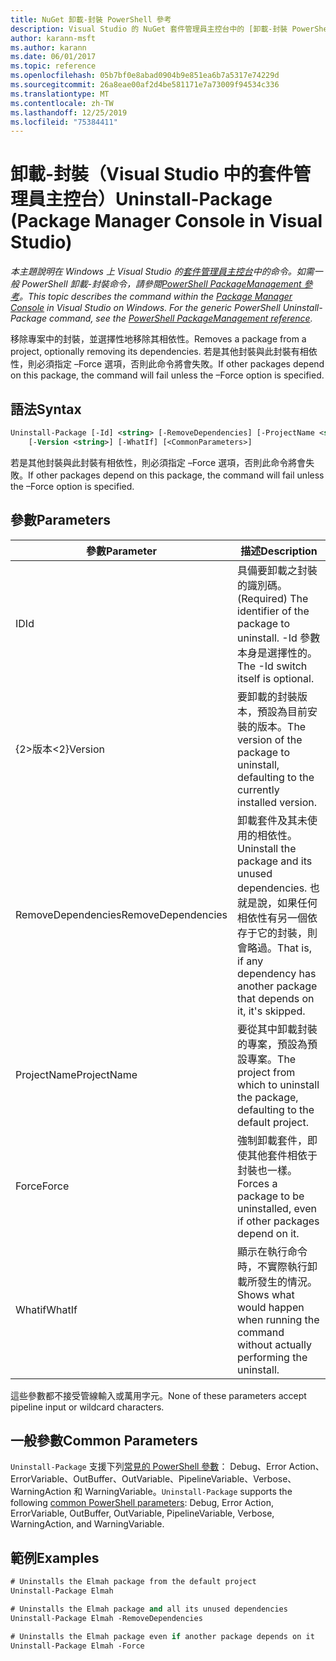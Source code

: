 ```yaml
---
title: NuGet 卸載-封裝 PowerShell 參考
description: Visual Studio 的 NuGet 套件管理員主控台中的 [卸載-封裝 PowerShell] 命令參考。
author: karann-msft
ms.author: karann
ms.date: 06/01/2017
ms.topic: reference
ms.openlocfilehash: 05b7bf0e8abad0904b9e851ea6b7a5317e74229d
ms.sourcegitcommit: 26a8eae00af2d4be581171e7a73009f94534c336
ms.translationtype: MT
ms.contentlocale: zh-TW
ms.lasthandoff: 12/25/2019
ms.locfileid: "75384411"
---
```

# <a name="uninstall-package-package-manager-console-in-visual-studio"></a><span data-ttu-id="7035c-103">卸載-封裝（Visual Studio 中的套件管理員主控台）</span><span class="sxs-lookup"><span data-stu-id="7035c-103">Uninstall-Package (Package Manager Console in Visual Studio)</span></span>

<span data-ttu-id="7035c-104">*本主題說明在 Windows 上 Visual Studio 的[套件管理員主控台](../../consume-packages/install-use-packages-powershell.md)中的命令。如需一般 PowerShell 卸載-封裝命令，請參閱[PowerShell PackageManagement 參考](/powershell/module/packagemanagement/?view=powershell-6)。*</span><span class="sxs-lookup"><span data-stu-id="7035c-104">*This topic describes the command within the [Package Manager Console](../../consume-packages/install-use-packages-powershell.md) in Visual Studio on Windows. For the generic PowerShell Uninstall-Package command, see the [PowerShell PackageManagement reference](/powershell/module/packagemanagement/?view=powershell-6).*</span></span>

<span data-ttu-id="7035c-105">移除專案中的封裝，並選擇性地移除其相依性。</span><span class="sxs-lookup"><span data-stu-id="7035c-105">Removes a package from a project, optionally removing its dependencies.</span></span> <span data-ttu-id="7035c-106">若是其他封裝與此封裝有相依性，則必須指定 –Force 選項，否則此命令將會失敗。</span><span class="sxs-lookup"><span data-stu-id="7035c-106">If other packages depend on this package, the command will fail unless the –Force option is specified.</span></span>

## <a name="syntax"></a><span data-ttu-id="7035c-107">語法</span><span class="sxs-lookup"><span data-stu-id="7035c-107">Syntax</span></span>

```ps
Uninstall-Package [-Id] <string> [-RemoveDependencies] [-ProjectName <string>] [-Force]
    [-Version <string>] [-WhatIf] [<CommonParameters>]
```

<span data-ttu-id="7035c-108">若是其他封裝與此封裝有相依性，則必須指定 –Force 選項，否則此命令將會失敗。</span><span class="sxs-lookup"><span data-stu-id="7035c-108">If other packages depend on this package, the command will fail unless the –Force option is specified.</span></span>

## <a name="parameters"></a><span data-ttu-id="7035c-109">參數</span><span class="sxs-lookup"><span data-stu-id="7035c-109">Parameters</span></span>

| <span data-ttu-id="7035c-110">參數</span><span class="sxs-lookup"><span data-stu-id="7035c-110">Parameter</span></span> | <span data-ttu-id="7035c-111">描述</span><span class="sxs-lookup"><span data-stu-id="7035c-111">Description</span></span> |
| --- | --- |
| <span data-ttu-id="7035c-112">ID</span><span class="sxs-lookup"><span data-stu-id="7035c-112">Id</span></span> | <span data-ttu-id="7035c-113">具備要卸載之封裝的識別碼。</span><span class="sxs-lookup"><span data-stu-id="7035c-113">(Required) The identifier of the package to uninstall.</span></span> <span data-ttu-id="7035c-114">-Id 參數本身是選擇性的。</span><span class="sxs-lookup"><span data-stu-id="7035c-114">The -Id switch itself is optional.</span></span> |
| <span data-ttu-id="7035c-115">{2&gt;版本&lt;2}</span><span class="sxs-lookup"><span data-stu-id="7035c-115">Version</span></span> | <span data-ttu-id="7035c-116">要卸載的封裝版本，預設為目前安裝的版本。</span><span class="sxs-lookup"><span data-stu-id="7035c-116">The version of the package to uninstall, defaulting to the currently installed version.</span></span> |
| <span data-ttu-id="7035c-117">RemoveDependencies</span><span class="sxs-lookup"><span data-stu-id="7035c-117">RemoveDependencies</span></span> | <span data-ttu-id="7035c-118">卸載套件及其未使用的相依性。</span><span class="sxs-lookup"><span data-stu-id="7035c-118">Uninstall the package and its unused dependencies.</span></span> <span data-ttu-id="7035c-119">也就是說，如果任何相依性有另一個依存于它的封裝，則會略過。</span><span class="sxs-lookup"><span data-stu-id="7035c-119">That is, if any dependency has another package that depends on it, it's skipped.</span></span> |
| <span data-ttu-id="7035c-120">ProjectName</span><span class="sxs-lookup"><span data-stu-id="7035c-120">ProjectName</span></span> | <span data-ttu-id="7035c-121">要從其中卸載封裝的專案，預設為預設專案。</span><span class="sxs-lookup"><span data-stu-id="7035c-121">The project from which to uninstall the package, defaulting to the default project.</span></span> |
| <span data-ttu-id="7035c-122">Force</span><span class="sxs-lookup"><span data-stu-id="7035c-122">Force</span></span> | <span data-ttu-id="7035c-123">強制卸載套件，即使其他套件相依于封裝也一樣。</span><span class="sxs-lookup"><span data-stu-id="7035c-123">Forces a package to be uninstalled, even if other packages depend on it.</span></span> |
| <span data-ttu-id="7035c-124">Whatif</span><span class="sxs-lookup"><span data-stu-id="7035c-124">WhatIf</span></span> | <span data-ttu-id="7035c-125">顯示在執行命令時，不實際執行卸載所發生的情況。</span><span class="sxs-lookup"><span data-stu-id="7035c-125">Shows what would happen when running the command without actually performing the uninstall.</span></span> |

<span data-ttu-id="7035c-126">這些參數都不接受管線輸入或萬用字元。</span><span class="sxs-lookup"><span data-stu-id="7035c-126">None of these parameters accept pipeline input or wildcard characters.</span></span>

## <a name="common-parameters"></a><span data-ttu-id="7035c-127">一般參數</span><span class="sxs-lookup"><span data-stu-id="7035c-127">Common Parameters</span></span>

<span data-ttu-id="7035c-128">`Uninstall-Package` 支援下列[常見的 PowerShell 參數](https://go.microsoft.com/fwlink/?LinkID=113216)： Debug、Error Action、ErrorVariable、OutBuffer、OutVariable、PipelineVariable、Verbose、WarningAction 和 WarningVariable。</span><span class="sxs-lookup"><span data-stu-id="7035c-128">`Uninstall-Package` supports the following [common PowerShell parameters](https://go.microsoft.com/fwlink/?LinkID=113216): Debug, Error Action, ErrorVariable, OutBuffer, OutVariable, PipelineVariable, Verbose, WarningAction, and WarningVariable.</span></span>

## <a name="examples"></a><span data-ttu-id="7035c-129">範例</span><span class="sxs-lookup"><span data-stu-id="7035c-129">Examples</span></span>

```ps
# Uninstalls the Elmah package from the default project
Uninstall-Package Elmah

# Uninstalls the Elmah package and all its unused dependencies
Uninstall-Package Elmah -RemoveDependencies 

# Uninstalls the Elmah package even if another package depends on it
Uninstall-Package Elmah -Force
```
